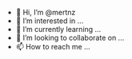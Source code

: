 - 👋 Hi, I’m @mertnz
- 👀 I’m interested in ...
- 🌱 I’m currently learning ...
- 💞️ I’m looking to collaborate on ...
- 📫 How to reach me ...

<!---
mertnz/mertnz is a ✨ special ✨ repository because its `README.md` (this file) appears on your GitHub profile.
You can click the Preview link to take a look at your changes.
--->
